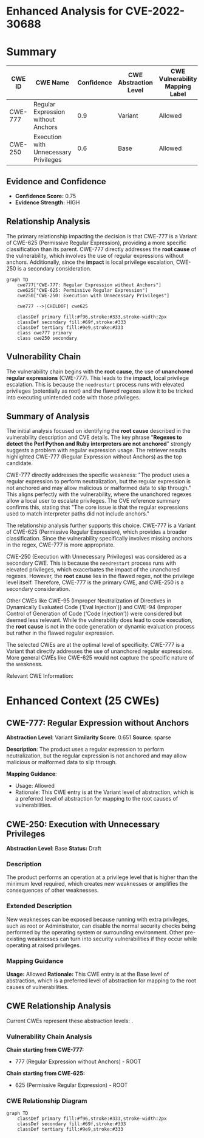 # Enhanced Analysis for CVE-2022-30688

# Summary
| CWE ID | CWE Name | Confidence | CWE Abstraction Level | CWE Vulnerability Mapping Label | CWE-Vulnerability Mapping Notes |
|---|---|---|---|---|---|
| CWE-777 | Regular Expression without Anchors | 0.9 | Variant | Allowed | Primary CWE |
| CWE-250 | Execution with Unnecessary Privileges | 0.6 | Base | Allowed | Secondary CWE |

## Evidence and Confidence

*   **Confidence Score:** 0.75
*   **Evidence Strength:** HIGH

## Relationship Analysis
The primary relationship impacting the decision is that CWE-777 is a Variant of CWE-625 (Permissive Regular Expression), providing a more specific classification than its parent. CWE-777 directly addresses the **root cause** of the vulnerability, which involves the use of regular expressions without anchors. Additionally, since the **impact** is local privilege escalation, CWE-250 is a secondary consideration.

```mermaid
graph TD
    cwe777["CWE-777: Regular Expression without Anchors"]
    cwe625["CWE-625: Permissive Regular Expression"]
    cwe250["CWE-250: Execution with Unnecessary Privileges"]
    
    cwe777 -->|CHILDOF| cwe625
    
    classDef primary fill:#f96,stroke:#333,stroke-width:2px
    classDef secondary fill:#69f,stroke:#333
    classDef tertiary fill:#9e9,stroke:#333
    class cwe777 primary
    class cwe250 secondary
```

## Vulnerability Chain
The vulnerability chain begins with the **root cause**, the use of **unanchored regular expressions** (CWE-777). This leads to the **impact**, local privilege escalation. This is because the `needrestart` process runs with elevated privileges (potentially as root) and the flawed regexes allow it to be tricked into executing unintended code with those privileges.

## Summary of Analysis
The initial analysis focused on identifying the **root cause** described in the vulnerability description and CVE details. The key phrase "**Regexes to detect the Perl Python and Ruby interpreters are not anchored**" strongly suggests a problem with regular expression usage. The retriever results highlighted CWE-777 (Regular Expression without Anchors) as the top candidate.

CWE-777 directly addresses the specific weakness: "The product uses a regular expression to perform neutralization, but the regular expression is not anchored and may allow malicious or malformed data to slip through." This aligns perfectly with the vulnerability, where the unanchored regexes allow a local user to escalate privileges. The CVE reference summary confirms this, stating that "The core issue is that the regular expressions used to match interpreter paths did not include anchors."

The relationship analysis further supports this choice. CWE-777 is a Variant of CWE-625 (Permissive Regular Expression), which provides a broader classification. Since the vulnerability specifically involves missing anchors in the regex, CWE-777 is more appropriate.

CWE-250 (Execution with Unnecessary Privileges) was considered as a secondary CWE. This is because the `needrestart` process runs with elevated privileges, which exacerbates the impact of the unanchored regexes. However, the **root cause** lies in the flawed regex, not the privilege level itself. Therefore, CWE-777 is the primary CWE, and CWE-250 is a secondary consideration.

Other CWEs like CWE-95 (Improper Neutralization of Directives in Dynamically Evaluated Code ('Eval Injection')) and CWE-94 (Improper Control of Generation of Code ('Code Injection')) were considered but deemed less relevant. While the vulnerability does lead to code execution, the **root cause** is not in the code generation or dynamic evaluation process but rather in the flawed regular expression.

The selected CWEs are at the optimal level of specificity. CWE-777 is a Variant that directly addresses the use of unanchored regular expressions. More general CWEs like CWE-625 would not capture the specific nature of the weakness.

Relevant CWE Information:

# Enhanced Context (25 CWEs)

## CWE-777: Regular Expression without Anchors
**Abstraction Level**: Variant
**Similarity Score**: 0.651
**Source**: sparse

**Description**:
The product uses a regular expression to perform neutralization, but the regular expression is not anchored and may allow malicious or malformed data to slip through.

**Mapping Guidance**:
- Usage: Allowed
- Rationale: This CWE entry is at the Variant level of abstraction, which is a preferred level of abstraction for mapping to the root causes of vulnerabilities.

## CWE-250: Execution with Unnecessary Privileges
**Abstraction Level**: Base
**Status:** Draft

### Description
The product performs an operation at a privilege level that is higher than the minimum level required, which creates new weaknesses or amplifies the consequences of other weaknesses.

### Extended Description
New weaknesses can be exposed because running with extra privileges, such as root or Administrator, can disable the normal security checks being performed by the operating system or surrounding environment. Other pre-existing weaknesses can turn into security vulnerabilities if they occur while operating at raised privileges.

### Mapping Guidance
**Usage:** Allowed
**Rationale:** This CWE entry is at the Base level of abstraction, which is a preferred level of abstraction for mapping to the root causes of vulnerabilities.


## CWE Relationship Analysis

Current CWEs represent these abstraction levels: .


### Vulnerability Chain Analysis

**Chain starting from CWE-777:**
- 777 (Regular Expression without Anchors) - ROOT


**Chain starting from CWE-625:**
- 625 (Permissive Regular Expression) - ROOT



### CWE Relationship Diagram

```mermaid
graph TD
    classDef primary fill:#f96,stroke:#333,stroke-width:2px
    classDef secondary fill:#69f,stroke:#333
    classDef tertiary fill:#9e9,stroke:#333
```